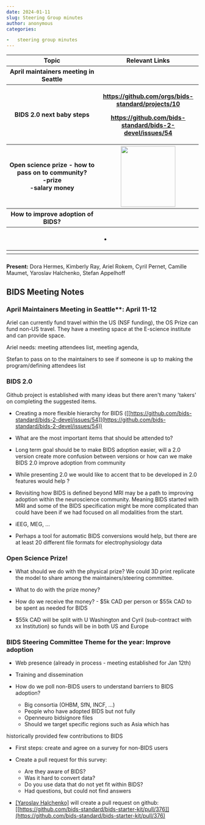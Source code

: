 ```yaml
---
date: 2024-01-11
slug: Steering Group minutes
author: anonymous
categories:

-   steering group minutes
---
```


<!-- more -->

<table>
 <colgroup>
  <col style="width: 47%"/>
  <col style="width: 52%"/>
 </colgroup>
 <thead>
  <tr class="header">
   <th>
    <strong>
     Topic
    </strong>
   </th>
   <th>
    <strong>
     Relevant Links
    </strong>
   </th>
  </tr>
  <tr class="odd">
   <th>
    April maintainers meeting in Seattle
   </th>
   <th>
   </th>
  </tr>
  <tr class="header">
   <th>
    BIDS 2.0 next baby steps
   </th>
   <th>
    <p>
     <strong>
      <a href="https://github.com/orgs/bids-standard/projects/10">
       <u>
        https://github.com/orgs/bids-standard/projects/10
       </u>
      </a>
     </strong>
    </p>
    <p>
     <strong>
      <a href="https://github.com/bids-standard/bids-2-devel/issues/54">
       <u>
        https://github.com/bids-standard/bids-2-devel/issues/54
       </u>
      </a>
     </strong>
    </p>
   </th>
  </tr>
  <tr class="odd">
   <th>
    Open science prize - how to pass on to community?
    <br/>
           -prize
    <br/>
           -salary money
   </th>
   <th>
    <img src="media/image1.png" style="width:1.49479in;height:1.65117in"/>
   </th>
  </tr>
  <tr class="header">
   <th>
    How to improve adoption of BIDS?
   </th>
   <th>
   </th>
  </tr>
  <tr class="odd">
   <th>
   </th>
   <th>
    <ul>
     <li>
     </li>
    </ul>
   </th>
  </tr>
  <tr class="header">
   <th>
   </th>
   <th>
   </th>
  </tr>
  <tr class="odd">
   <th>
   </th>
   <th>
   </th>
  </tr>
 </thead>
 <tbody>
 </tbody>
</table>

**Present:** Dora Hermes, Kimberly Ray, Ariel Rokem, Cyril Pernet,
Camille Maumet, Yaroslav Halchenko, Stefan Appelhoff

## BIDS Meeting Notes

### April Maintainers Meeting in Seattle**: April 11-12

Ariel can currently fund travel within the US (NSF funding), the OS Prize can fund non-US travel.
They have a meeting space at the E-science institute and can provide space.

Ariel needs: meeting attendees list, meeting agenda,

Stefan to pass on to the maintainers to see if someone is up to making
the program/defining attendees list

### BIDS 2.0

Github project is established with many ideas but there aren\'t many
\'takers' on completing the suggested items.

-   Creating a more flexible hierarchy for BIDS
    ([[https://github.com/bids-standard/bids-2-devel/issues/54]](https://github.com/bids-standard/bids-2-devel/issues/54))

-   What are the most important items that should be attended to?

-   Long term goal should be to make BIDS adoption easier, will a 2.0
    version create more confusion between versions or how can we make
    BIDS 2.0 improve adoption from community

-   While presenting 2.0 we would like to accent that to be
    developed in 2.0 features would help ?

-   Revisiting how BIDS is defined beyond MRI may be a path to improving
    adoption within the neuroscience community. Meaning BIDS started with
    MRI and some of the BIDS specification might be more complicated than could
    have been if we had focused on all modalities from the start.

-   iEEG, MEG, ...

-   Perhaps a tool for automatic BIDS conversions would help, but
    there are at least 20 different file formats for
    electrophysiology data

### Open Science Prize!

-   What should we do with the physical prize? We could 3D print
    replicate the model to share among the maintainers/steering
    committee.

-   What to do with the prize money?

-   How do we receive the money? - \$5k CAD per person or \$55k CAD
    to be spent as needed for BIDS

-   \$55k CAD will be split with U Washington and Cyril (sub-contract
    with xx Institution) so funds will be in both US and Europe

### BIDS Steering Committee Theme for the year: Improve adoption

-   Web presence (already in process - meeting established for Jan 12th)

-   Training and dissemination

-   How do we poll non-BIDS users to understand barriers to BIDS adoption?

    -   Big consortia (OHBM, SfN, INCF, \...)
    -   People who have adopted BIDS but not fully
    -   Openneuro bidsignore files
    -   Should we target specific regions such as Asia which has

historically provided few contributions to BIDS

-   First steps: create and agree on a survey for non-BIDS users

-   Create a pull request for this survey:

    -   Are they aware of BIDS?
    -   Was it hard to convert data?
    -   Do you use data that do not yet fit within BIDS?
    -   Had questions, but could not find answers

-   [[Yaroslav Halchenko]](mailto:yarikoptic@gmail.com)
    will create a pull request on github:
    [[https://github.com/bids-standard/bids-starter-kit/pull/376]](https://github.com/bids-standard/bids-starter-kit/pull/376)
